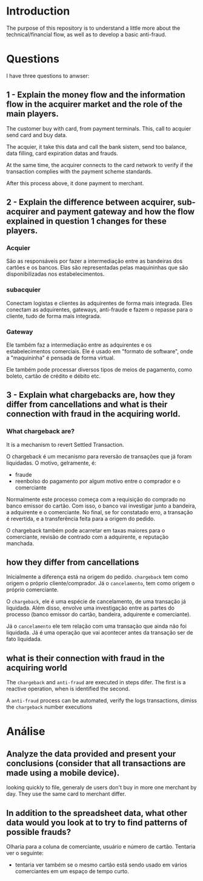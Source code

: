 # Introduction
The purpose of this repository is to understand a little more about the technical/financial flow, as well as to develop a basic anti-fraud.

# Questions
I have three questions to anwser:

## 1 - Explain the money flow and the information flow in the acquirer market and the role of the main players.

The customer buy with card, from payment terminals. This, call to acquier send card and buy data.

The acquier, it take this data and call the bank sistem, send too balance, data filling, card expiration datas and frauds.

At the same time, the acquirer connects to the card network to verify if the transaction complies with the payment scheme standards.

After this process above, it done payment to merchant.

## 2 - Explain the difference between acquirer, sub-acquirer and payment gateway and how the flow explained in question 1 changes for these players.

### Acquier
São as responsáveis por fazer a intermediação entre as bandeiras dos cartões e os bancos. Elas são representadas
pelas maquininhas que são disponibilizadas nos estabelecimentos. 

### subacquier
Conectam logistas e clientes às adquirentes de forma mais integrada. Eles conectam as adquirentes, gateways, anti-fraude
e fazem o repasse para o cliente, tudo de forma mais integrada.

### Gateway
Ele também faz a intermediação entre as adquirentes e os estabelecimentos comerciais. Ele é usado em "formato de software",
onde a "maquininha" é pensada de forma virtual. 

Ele também pode processar diversos tipos de meios de pagamento, como boleto, cartão de crédito e débito etc.

## 3 - Explain what chargebacks are, how they differ from cancellations and what is their connection with fraud in the acquiring world.

### What chargeback are?
It is a mechanism to revert Settled Transaction. 

O chargeback é um mecanismo para reversão de transações que já foram liquidadas. O motivo, gelramente, é: 
 - fraude
 - reenbolso do pagamento por algum motivo entre o comprador e o comerciante

Normalmente este processo começa com a requisição do comprado no banco emissor do cartão. Com isso, o banco vai 
investigar junto a bandeira, a adquirente e o comerciante. No final, se for constatado erro, a transação é revertida, e a transferência
feita para a origem do pedido.

O chargeback também pode acarretar em taxas maiores para o comerciante, revisão de contrado com a adquirente, e 
reputação manchada.

## how they differ from cancellations

Inicialmente a diferença está na origem do pedido. `chargeback` tem como origem o próprio cliente/comprador. Já o 
`cancelamento`, tem como origem o próprio comerciante.

O `chargeback`, ele é uma espécie de cancelamento, de uma transação já liquidada. Além disso, envolve uma investigação
entre as partes do processo (banco emissor do cartão, bandeira, adquirente e comerciante). 

Já o `cancelamento` ele tem relação com uma transação que ainda não foi liquidada. Já é uma operação que vai acontecer
antes da transação ser de fato liquidada.

## what is their connection with fraud in the acquiring world

The `chargeback` and `anti-fraud` are executed in steps difer. The first is a reactive operation, when is identified the second.  

A `anti-fraud` process can be automated, verify the logs transactions, dimiss the `chargeback` number executions

# Análise
## Analyze the data provided and present your conclusions (consider that all transactions are made using a mobile device).

looking quickly to file, generaly de users don't buy in more one merchant by day. They use the same card to merchant differ.


## In addition to the spreadsheet data, what other data would you look at to try to find patterns of possible frauds?
Olharia para a coluna de comerciante, usuário e número de cartão. Tentaria ver o seguinte:
 - tentaria ver também se o mesmo cartão está sendo usado em vários comerciantes em um espaço de tempo curto.